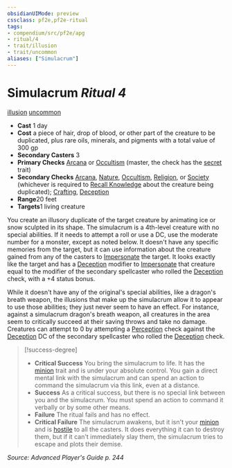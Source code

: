 ```yaml
---
obsidianUIMode: preview
cssclass: pf2e,pf2e-ritual
tags:
- compendium/src/pf2e/apg
- ritual/4
- trait/illusion
- trait/uncommon
aliases: ["Simulacrum"]
---
```

# Simulacrum *Ritual 4*  
[illusion](../../../Rules/traits/illusion.md)  [uncommon](../../../Rules/traits/uncommon.md)  

- **Cast** 1 day
- **Cost** a piece of hair, drop of blood, or other part of the creature to be duplicated, plus rare oils, minerals, and pigments with a total value of 300 gp
- **Secondary Casters** 3
- **Primary Checks** [Arcana](../../skills.md#Arcana) or [Occultism](../../skills.md#Occultism) (master, the check has the [secret](../../../Rules/traits/secret.md) trait)
- **Secondary Checks** [Arcana](../../skills.md#Arcana), [Nature](../../skills.md#Nature), [Occultism](../../skills.md#Occultism), [Religion](../../skills.md#Religion), or [Society](../../skills.md#Society) (whichever is required to [Recall Knowledge](../../../Rules/actions/recall-knowledge.md) about the creature being duplicated); [Crafting](../../skills.md#Crafting), [Deception](../../skills.md#Deception)
- **Range**20 feet
- **Targets**1 living creature

You create an illusory duplicate of the target creature by animating ice or snow sculpted in its shape. The simulacrum is a 4th-level creature with no special abilities. If it needs to attempt a roll or use a DC, use the moderate number for a monster, except as noted below. It doesn't have any specific memories from the target, but it can use information about the creature gained from any of the casters to [Impersonate](../../../Rules/actions/impersonate.md) the target. It looks exactly like the target and has a [Deception](../../skills.md#Deception) modifier to [Impersonate](../../../Rules/actions/impersonate.md) that creature equal to the modifier of the secondary spellcaster who rolled the [Deception](../../skills.md#Deception) check, with a +4 status bonus.

While it doesn't have any of the original's special abilities, like a dragon's breath weapon, the illusions that make up the simulacrum allow it to appear to use those abilities; they just never seem to have an effect. For instance, against a simulacrum dragon's breath weapon, all creatures in the area seem to critically succeed at their saving throws and take no damage. Creatures can attempt to 0 by attempting a [Perception](../../skills.md#Perception) check against the [Deception](../../skills.md#Deception) DC of the secondary spellcaster who rolled the [Deception](../../skills.md#Deception) check.

> [!success-degree] 
> - **Critical Success** You bring the simulacrum to life. It has the [minion](../../../Rules/traits/minion.md) trait and is under your absolute control. You gain a direct mental link with the simulacrum and can spend an action to command the simulacrum via this link, even at a distance.
> - **Success** As a critical success, but there is no special link between you and the simulacrum. You must spend an action to command it verbally or by some other means.
> - **Failure** The ritual fails and has no effect.
> - **Critical Failure** The simulacrum awakens, but it isn't your [minion](../../../Rules/traits/minion.md) and is [hostile](../../../Rules/conditions.md#Hostile) to all the casters. It does everything it can to destroy them, but if it can't immediately slay them, the simulacrum tries to escape and plots their demise.

*Source: Advanced Player's Guide p. 244*